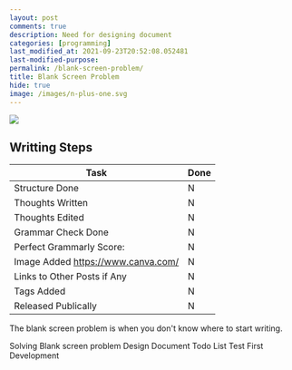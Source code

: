 ```yaml
---
layout: post
comments: true
description: Need for designing document
categories: [programming]
last_modified_at: 2021-09-23T20:52:08.052481
last-modified-purpose:
permalink: /blank-screen-problem/
title: Blank Screen Problem
hide: true
image: /images/n-plus-one.svg
---
```

![](/images/switch-jobs.jpg)

## Writting Steps

| Task                        | Done |
|-----------------------------|------|
| Structure Done              | N    |
| Thoughts Written            | N    |
| Thoughts Edited             | N    |
| Grammar Check Done          | N    |
| Perfect Grammarly Score:    | N    |
| Image Added  https://www.canva.com/                | N    |
| Links to Other Posts if Any | N    |
| Tags Added                  | N    |
| Released Publically         | N    |

The blank screen problem is when you don't know where to start writing.

Solving Blank screen problem
Design Document
Todo List
Test First Development